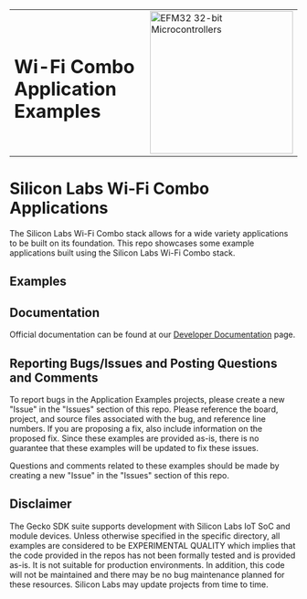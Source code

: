 <table border="0">
  <tr>
    <td align="left" valign="middle">
    <h1>Wi-Fi Combo Application Examples</h1>
  </td>
  <td align="left" valign="middle">
    <a href="https://www.silabs.com/wireless/wi-fi">
      <img src="http://pages.silabs.com/rs/634-SLU-379/images/WGX-transparent.png"  title="Silicon Labs Gecko and Wireless Gecko MCUs" alt="EFM32 32-bit Microcontrollers" width="250"/>
    </a>
  </td>
  </tr>
</table>

# Silicon Labs Wi-Fi Combo Applications #

The Silicon Labs Wi-Fi Combo stack allows for a wide variety applications to be built on its foundation. This repo showcases some example applications built using the Silicon Labs Wi-Fi Combo stack.

## Examples ##



## Documentation ##

Official documentation can be found at our [Developer Documentation](https://docs.silabs.com/wifi) page.

## Reporting Bugs/Issues and Posting Questions and Comments ##

To report bugs in the Application Examples projects, please create a new "Issue" in the "Issues" section of this repo. Please reference the board, project, and source files associated with the bug, and reference line numbers. If you are proposing a fix, also include information on the proposed fix. Since these examples are provided as-is, there is no guarantee that these examples will be updated to fix these issues.

Questions and comments related to these examples should be made by creating a new "Issue" in the "Issues" section of this repo.

## Disclaimer ##

The Gecko SDK suite supports development with Silicon Labs IoT SoC and module devices. Unless otherwise specified in the specific directory, all examples are considered to be EXPERIMENTAL QUALITY which implies that the code provided in the repos has not been formally tested and is provided as-is.  It is not suitable for production environments.  In addition, this code will not be maintained and there may be no bug maintenance planned for these resources. Silicon Labs may update projects from time to time.
